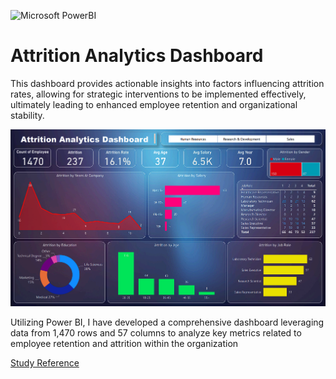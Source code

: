 ![Microsoft PowerBI](https://img.shields.io/badge/Microsoft-PowerBI-cyan.svg)

# Attrition Analytics Dashboard

This dashboard provides actionable insights into factors influencing attrition rates, allowing for strategic interventions to be implemented effectively, ultimately leading to enhanced employee retention and organizational stability.

![Dashboard](https://github.com/rsturka/Attrition-Analytics-Dashboard/blob/main/Images/Dashboard.png)

Utilizing Power BI, I have developed a comprehensive dashboard leveraging data from 1,470 rows and 57 columns to analyze key metrics related to employee retention and attrition within the organization

[Study Reference](https://github.com/rsturka/Attrition-Analytics-Dashboard/blob/main/Project.pbix)
